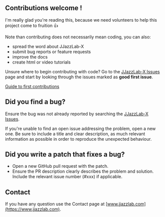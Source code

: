 ## Contributions welcome !

I'm really glad you're reading this, because we need volunteers to help this project come to fruition :+1:

Note than contributing does not necessarily mean coding, you can also:

- spread the word about JJazzLab-X
- submit bug reports or feature requests
- improve the docs
- create html or video tutorials

Unsure where to begin contributing with code? Go to the [JJazzLab-X Issues](https://github.com/jjazzboss/JJazzLab-X/issues) page and 
start by looking through the issues marked as **good first issue**.

[Guide to first contributions](https://github.com/firstcontributions/first-contributions/blob/master/README.md)

## Did you find a bug?

Ensure the bug was not already reported by searching the [JJazzLab-X Issues](https://github.com/jjazzboss/JJazzLab-X/issues).

If you're unable to find an open issue addressing the problem, open a new one. Be sure to include a title and clear description, 
as much relevant information as possible in order to reproduce the unexpected behaviour.

## Did you write a patch that fixes a bug?

- Open a new GitHub pull request with the patch.
- Ensure the PR description clearly describes the problem and solution. Include the relevant issue number (#xxx) if applicable.
    
## Contact

If you have any question use the Contact page at [www.jjazzlab.com](https://www.jjazzlab.com).


